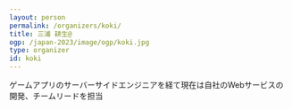 ```yaml
---
layout: person
permalink: /organizers/koki/
title: 三浦 耕生@
ogp: /japan-2023/image/ogp/koki.jpg
type: organizer
id: koki
---
```

ゲームアプリのサーバーサイドエンジニアを経て現在は自社のWebサービスの開発、チームリードを担当
